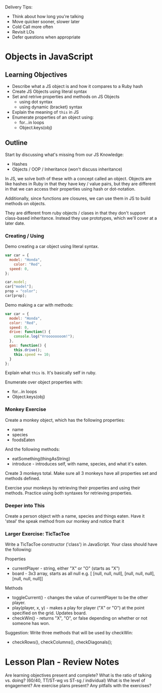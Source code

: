 Delivery Tips:

* Think about how long you're talking
* Move quicker sooner, slower later
* Cold Call more often
* Revisit LOs
* Defer questions when appropriate

# Objects in JavaScript

## Learning Objectives

- Describe what a JS object is and how it compares to a Ruby hash
- Create JS Objects using literal syntax
- Set and retrive properties and methods on JS Objects
  - using dot syntax
  - using dynamic (bracket) syntax
- Explain the meaning of `this` in JS
- Enumerate properties of an object using:
  - for...in loops
  - Object.keys(obj)

## Outline

Start by discussing what's missing from our JS Knowledge:
* Hashes
* Objects / OOP / Inheritance (won't discuss inheritance)

In JS, we solve both of these with a concept called an object. Objects are like
hashes in Ruby in that they have key / value pairs, but they are different in
that we can access their properties using hash or dot-notation.

Additionally, since functions are closures, we can use them in JS to build
methods on objects.

They are different from ruby objects / clases in that they don't support
class-based inheritance. Instead they use prototypes, which we'll cover at a
later date.

### Creating / Using

Demo creating a car object using literal syntax.

```js
var car = {
  model: "Honda",
    color: "Red",
  speed: 0,
};

car.model;
car["model"];
prop = "color";
car[prop];
```

Demo making a car with methods:

```js
var car = {
  model: "Honda",
  color: "Red",
  speed: 0,
  drive: function() {
    console.log("Vroooooooom!");
  },
  gas: function() {
    this.drive();
    this.speed += 10;
  }
};
```

Explain what `this` is. It's basically self in ruby.

Enumerate over object properties with:
* for...in loops
* Object.keys(obj)

### Monkey Exercise

Create a monkey object, which has the following properties:
* name
* species
* foodsEaten

And the following methods:
* eatSomething(thingAsString)
* introduce - introduces self, with name, species, and what it's eaten.

Create 3 monkeys total. Make sure all 3 monkeys have all properties set and
methods defined.

Exercise your monkeys by retrieving their properties and using their methods.
Practice using both syntaxes for retrieving properties.

### Deeper into This

Create a person object with a name, species and things eaten. Have it 'steal'
the speak method from our monkey and notice that it


### Larger Exercise: TicTacToe

Write a TicTacToe constructor ('class') in JavaScript. Your class should have
the following:

Properties
* currentPlayer - string, either "X" or "O" (starts as "X")
* board         - 3x3 array, starts as all null e.g. [ [null, null, null],
                                                       [null, null, null],
                                                       [null, null, null]]

Methods
* toggleCurrent() - changes the value of currentPlayer to be the other player.
* play(player, x, y) - makes a play for player ("X" or "O") at the point specified on the grid. Updates board.
* checkWin() - returns "X", "O", or false depending on whether or not someone has won.

Suggestion:
Write three methods that will be used by checkWin:
* checkRows(), checkColumns(), checkDiagonals();



# Lesson Plan - Review Notes

Are learning objectives present and complete?
What is the ratio of talking vs. doing? (60/40, TT/ST-wg vs ST-sg / individual)
What is the level of engagement?
Are exercise plans present?
Any pitfalls with the exercises?
